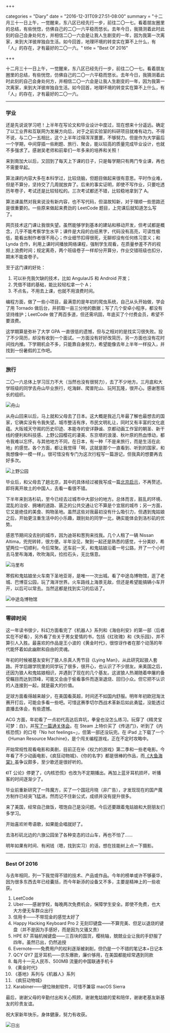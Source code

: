 +++

categories = "Diary"
date = "2016-12-31T09:27:51-08:00"
summary = "十二月三十一日上午，一觉醒来，东八区已经先行一步，前往二〇一七。看着朋友圈里的总结，有些恍惚，仿佛自己的二〇一六平稳而悠长。去年今日，我猜测着此时此刻的自己会身处何方，并相信二〇一六会是让我人生剧变的一年，因为我第一次离家，来到大洋彼岸独自生活。如今回首，地理环境的转变实在算不上什么，有「人」的存在，才有最好的二〇一六。"
title = "Best Of 2016"

+++

十二月三十一日上午，一觉醒来，东八区已经先行一步，前往二〇一七。看着朋友圈里的总结，有些恍惚，仿佛自己的二〇一六平稳而悠长。去年今日，我猜测着此时此刻的自己会身处何方，并相信二〇一六会是让我人生剧变的一年，因为我第一次离家，来到大洋彼岸独自生活。如今回首，地理环境的转变实在算不上什么，有「人」的存在，才有最好的二〇一六。

---

### 学业

还是先说说学习吧！上半年在写论文和毕业设计中度过，现在想来十分遥远。确定了以工业界和互联网为发展方向后，对于之前实验室的科研项目就难有动力。不得不说，与二〇一五相比，这个上半年过得浑浑噩噩，不够努力。但是作为大学最后一个学期，中间穿插一些刷题、旅行、聚会，能以较高的质量完成毕业设计，也就不多强求了。感谢吴老师和前辈们一年多来的培养和关照！

来到南加大以后，又回到了每天上下课的日子，只是每学期只有两门专业课，再也不需要早起。

算法课的内容大多在本科学过，比较烧脑，但题目做起来很有意思。平时作业难，但是不算分，坚持交了几周就放弃了。后来的事实证明，即使不写作业，只要吃透历年卷子，考试还是比较轻松的。三次考试都还不错，比较稳地拿到了 A。

算法课虽然对我来说没有新内容，也不写代码，但温故知新，对于理顺一些思路还是很重要的。一些原来做起来费劲的 LeetCode 题目，上完课后就知道怎么写了。

网页技术这门课让我很失望。虽然能够学到基本的建站和移动开发，但考试都是概念，几乎不能考察学生水平；课件是大段的白纸黑字，代码没有高亮，可读性极低，能看出制作者很不用心；作业细节扣得很死，无聊却没有任何练习意义；和 Lynda 合作，利用上课时间播放网络课程，强制学生观看，在质量参差不齐的视频上浪费时间；规定离奇，两个班级卷子一样却分开算分，作业交错班级也扣分，期末不能查卷子。

至于这门课的好处：

1. 可以补充我欠缺的技术，比如 AngularJS 和 Android 开发；
2. 凭借不错的基础，能比较轻松拿一个 A；
3. 不点名，不用去上课，也就不用浪费时间。

编程方面，做了一些小项目，最满意的是年初的爬虫系统，自己从头开始做，学会了用 Tornado 做后台，并抓取一亩三分地的数据；写了几个安卓小程序，都没有坚持维护；LeetCode 做了两百多道，但还需巩固，年底买了个付费会员，希望不要浪费。

这学期算是弥补了大学 GPA 一直很低的遗憾，但与之相对的是找实习很失败。投了不少简历，却没有收到一个面试。一方面没有好好改简历，另一方面也没有花时间找内推。下学期机会不多，只能靠自身努力，希望能像去年上半年一样投入，并找到一份暑假的工作吧。

---

### 旅行

二〇一六总体上学习压力不大（当然也没有很努力），去了不少地方。三月底和大学班级的同学去舟山毕业旅行，吃海鲜、爬普陀山、玩阿瓦隆，很开心。感谢葱班长的组织。

![舟山](/images/post/best-of-2016/zhoushan.jpg)

从舟山回来以后，马上就和父母去了日本。这大概是我近几年最了解也最想去的国家，它确实没有令我失望。城市整洁有序，市民文明礼让，同时又有丰富的文化底蕴。大阪城天守阁的历史印迹、本能寺的安详静谧、京都动画工作室的朝圣、新干线的便利和科技感、上野公园樱花的凄美、东京塔的浪漫、秋叶原的热血悸动，都令我难以忘怀。与其他地方不同，在日本，有一种「不是来旅行，而是生活在此地」的感觉。各个方面，都让我觉得「啊，这就是那个一直看到、听到的国家，和我想像中一模一样」。很可惜没有专门为这次行程写一篇游记，但我真的想要再去好多次。

![上野公园](/images/post/best-of-2016/ueno.jpg)

毕业后，和父母去了趟北京，其中的具体经过被我写成一篇[北京启示](/post/beijing-trip-2016/)，不再赘述。即将离开故土的中国人，去看一看很不错。

下半年来到洛杉矶，至今已经去过城市中大部分的地方。总体而言，脏乱的环境、混乱的治安、拥堵的道路、匮乏的公共交通让它不算是个宜居的城市；另一方面，它又是绝佳的美食、购物圣地。虽然这些对我最初没有什么吸引力，但遇到鬼姑娘之后，开始更注重生活中的小乐趣，跟别处的同学一比，确实能体会到洛杉矶的优势。

感恩节期间没去别的城市，因为迪哥和葱狗来找我。几个人租了一辆 Nissan Altima，兜兜转转，很方便。半年没见，聚到一起还是熟悉的感觉，十分美妙，希望两位一切顺利，今后常聚。还车前一天，和鬼姑娘沿着一号公路，开了一个小时去马里布海滩，吹吹海风，捡捡石头，无比惬意。

![马里布](/images/post/best-of-2016/malibu.jpg)

寒假和鬼姑娘坐火车南下圣地亚哥，是唯一一次出城。看了中途岛博物馆，逛了老城、巴博亚公园，玩了海洋世界。火车路线上海景无敌，但还是希望能搞辆小车开开，以后可以常去。当然这都是找到实习的后话了。

![中途岛博物馆](/images/post/best-of-2016/midway.jpg)


---

### 零碎时间

这一年读书很少，科幻方面看完了《机器人》系列和《海伯利安》的第一部（后者实在不好看），另外看了些关于男女爱情的书，包括《红玫瑰》和《失乐园》，并不算引人入胜。最喜欢的作品是王小波的《黄金时代》，很惊讶作者在那个动荡的年代能怀着如此幽默和自由的灵魂。

年初的时候被基友安利了狼人杀真人秀节目《Lying Man》，从此研究起狼人套路。开学后跟学院里的同学玩了很多，很开心，也认识了不少朋友。来美国之后，还因为狼人和鬼姑娘相识，并遇到了现在的几个基友。这波狼人热潮随着申屠的备受瞩目而达到顶峰，可能又会由于偷看事件而逐渐退烧、回归小众。但它把不认识的人连接到一起，就是最大的价值。

足球方面看得越来越少，在美国看英超，时间还不如国内舒服。明年年初欧冠淘汰赛开打后，可能会多看一些吧。可惜这赛季切尔西战术革新后如此勇猛，没能透过直播去体会，有些遗憾。

ACG 方面，年初看了一点初代高达后弃坑，拳皇也没怎么练习。玩穿了《精灵宝可梦：白》，并[写了一篇通关体会](/post/pokemon-white-clear/)。在 Steam 上特价买了《传送门》，听到了《内核恐慌》的口号「No hot feelings~」，但第一部还没玩完。在 iPad 上下载了一个《Human Resource Machine》，是个闯关编程游戏，正在不定时攻略中。

开始常规性观看电影和美剧，目前正在补《权力的游戏》第二季和一些老电影。今年看了不少动画电影，《疯狂动物城》、《你的名字》都是很棒的作品，而[《大鱼海棠》](/post/bigfish-begonia/)虽争议颇多，至少歌还是很好听的。

《IT 公论》停更了，《内核恐慌》也改为不定期播出。再加上蓝牙耳机损坏，听播客的时间逐渐少了。

毕业前重新研究了一阵魔方，买了一个国冠月晓（非广告），才发现现在的国产魔方制作已经突飞猛进。然而记不住新公式，成绩并没有提升很多。

来了美国，经常自己做饭，喂饱自己是没问题。今后还要跟着鬼姑娘和大厨朋友们多学习。

开始喜欢听粤语歌，如果能会唱就好了。

去洛杉矶北边的六旗公园坐了各种变态的过山车，再也不怕了……

明年如果有时间、有闲钱（嗯，找到实习）的话，想在技能树上点一下摄影。

---

### Best Of 2016

与去年相同，列一下我觉得不错的技术、产品或作品。今年的榜单或许不够豪华，因为很多东西去年已经囊括，而今年新添的设备又不多，主要是精神上的一些收获。

1. LeetCode
2. Uber——感谢学校，每晚两次免费机会，保障学生安全。即使不免费，也大大方便无车群众出行
3. 信用卡——不带现金的感觉太好了
4. Happy Hacking Keyboard Pro 2 无刻印键盘——不算完美、但足以退烧的键盘（并不是因为手感好，而是因为又骚又贵）
5. HPE 87 茶轴机械键盘——三百块的国货，樱桃轴，兢兢业业让我的手舒服了四年。虽然已出，仍然追授
6. Evernote——免费用户的权利逐渐被剥削，但仍是一个不错的笔记本+日记本
7. QCY QY7 蓝牙耳机——京东爆款，廉价够用，在美国都能经常遇到同款
8. 每月十一元人民币、500MB 流量的中国联通手机卡
9. 《黄金时代》
10. 《基地》系列与《机器人》系列
11. 《疯狂动物城》
12. Karabiner——键位映射软件，可惜不兼容 macOS Sierra


最后，谢谢父母的辛勤付出和关心照顾，谢谢鬼姑娘的爱和陪伴，谢谢老基友新基友的珍贵友谊。

祝大家新年快乐，身体健康，努力有收获。

![日出](/images/post/best-of-2016/sunrise.jpg)
